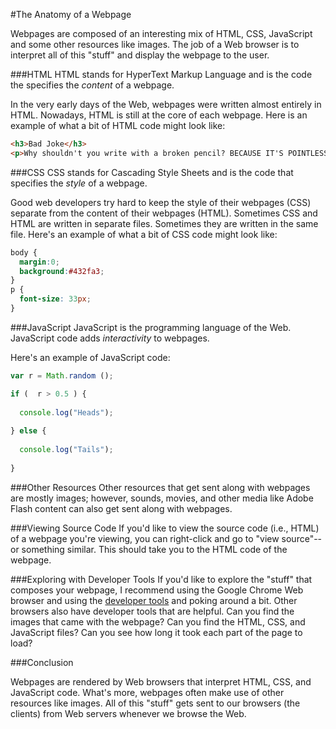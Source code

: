 #The Anatomy of a Webpage

Webpages are composed of an interesting mix of HTML, CSS, JavaScript and some other resources like images. The job of a Web browser is to interpret all of this "stuff" and display the webpage to the user.

###HTML
HTML stands for HyperText Markup Language and is the code the specifies the *content* of a webpage.

In the very early days of the Web, webpages were written almost entirely in HTML. Nowadays, HTML is still at the core of each webpage. Here is an example of what a bit of HTML code might look like:

```html
<h3>Bad Joke</h3>
<p>Why shouldn't you write with a broken pencil? BECAUSE IT'S POINTLESS!</p>
```

###CSS
CSS stands for Cascading Style Sheets and is the code that specifies the *style* of a webpage.

Good web developers try hard to keep the style of their webpages (CSS) separate from the content of their webpages (HTML). Sometimes CSS and HTML are written in separate files. Sometimes they are written in the same file. Here's an example of what a bit of CSS code might look like:

```css
body {
  margin:0;
  background:#432fa3;
}
p {
  font-size: 33px;
}
```

###JavaScript
JavaScript is the programming language of the Web. JavaScript code adds *interactivity* to webpages.

Here's an example of JavaScript code:

```javascript
var r = Math.random ();

if (  r > 0.5 ) {
  
  console.log("Heads");
  
} else {
  
  console.log("Tails");
  
}
```

###Other Resources
Other resources that get sent along with webpages are mostly images; however, sounds, movies, and other media like Adobe Flash content can also get sent along with webpages.

###Viewing Source Code
If you'd like to view the source code (i.e., HTML) of a webpage you're viewing, you can right-click and go to "view source"--or something similar. This should take you to the HTML code of the webpage.

###Exploring with Developer Tools
If you'd like to explore the "stuff" that composes your webpage, I recommend using the Google Chrome Web browser and using the [developer tools](https://developers.google.com/chrome-developer-tools/docs/overview) and poking around a bit. Other browsers also have developer tools that are helpful. Can you find the images that came with the webpage? Can you find the HTML, CSS, and JavaScript files? Can you see how long it took each part of the page to load?

###Conclusion

Webpages are rendered by Web browsers that interpret HTML, CSS, and JavaScript code. What's more, webpages often make use of other resources like images. All of this "stuff" gets sent to our browsers (the clients) from Web servers whenever we browse the Web.
